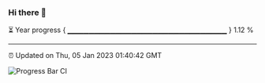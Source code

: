 ### Hi there 👋

⏳ Year progress { ▁▁▁▁▁▁▁▁▁▁▁▁▁▁▁▁▁▁▁▁▁▁▁▁▁▁▁▁▁▁ } 1.12 %

---

⏰ Updated on Thu, 05 Jan 2023 01:40:42 GMT

![Progress Bar CI](https://github.com/ZhaoGui/ZhaoGui/workflows/Progress%20Bar%20CI/badge.svg)
